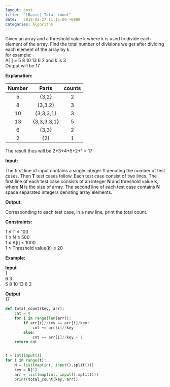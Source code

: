 ```yaml
---
layout: post
title:  "[Basic] Total count"
date:   2018-02-27 11:15:00 +0900
categories: Algorithm
---
```



Given an array and a threshold value k where k is used to divide each element of the array. Find the total number of divisions we get after dividing each element of the array by k.   
for example:  
A[ ] = 5 8 10 13 6 2 and k is 3  
Output will be 17   

**Explanation:**  

|Number|Parts|counts|
|:-:|:-:|:-:|
|5|{3,2}|2|
|8|{3,3,2}|3|
|10|{3,3,3,1}|3|
|13|{3,3,3,3,1}|5|
|6|{3,3}|2|
|2|{2}|1|

The result thus will be 2+3+4+5+2+1 = 17 

**Input:**

The first line of input contains a single integer **T** denoting the number of test cases. Then **T** test cases follow. Each test case consist of two lines. The first line of each test case consists of an integer **N** and threshold value **k**, where **N** is the size of array.
The second line of each test case contains **N** space separated integers denoting array elements.

**Output:**

Corresponding to each test case, in a new line, print the total count.

**Constraints:**

1 ≤ T ≤ 100  
1 ≤ N ≤ 500  
1 ≤ A[i] ≤ 1000  
1 ≤ Threshold value(k) ≤ 20  

**Example:**

**Input**  
1  
6 3  
5 8 10 13 6 2  

**Output**  
17


```python
def total_count(key, arr):
    cnt = 0
    for i in range(len(arr)):
        if arr[i]//key == arr[i]/key:
            cnt += arr[i]//key
        else:
            cnt += arr[i]//key + 1
    return cnt


t = int(input())
for i in range(t):
    N = list(map(int, input().split()))
    key = N[1]
    arr = list(map(int, input().split()))
    print(total_count(key, arr))
```